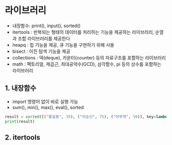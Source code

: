 # 라이브러리  
- 내장함수: print(), input(), sorted()  
- itertools : 반복되는 형태의 데이터를 처리하는 기능을 제공하는 라이브러리, 순열과 조합 라이브러리를 제공한다  
- heapq : 힙 기능을 제공, 큐 기능을 구현하기 위해 사용  
- bisect : 이진 탐색 기능을 제공  
- collections : 덱(deque), 카운터(counter) 등의 자료구조를 포함하는 라이브러리  
- math : 팩토리얼, 제곱근, 최대공약수(GCD), 삼각함수, pi 등의 상수를 포함하는 라이브러리  

## 1. 내장함수  
- import 명령어 없이 바로 실행 가능  
- sum(), min(), max(), eval(), sorted  
```python
result = sorted([("홍길동", 35), ("이순신", 75), ("아무개", 50)], key=lambda x: x[1])
print(result)
```

## 2. itertools  

